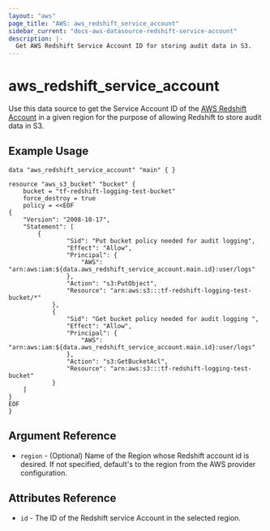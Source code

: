 ```yaml
---
layout: "aws"
page_title: "AWS: aws_redshift_service_account"
sidebar_current: "docs-aws-datasource-redshift-service-account"
description: |-
  Get AWS Redshift Service Account ID for storing audit data in S3.
---
```


# aws\_redshift\_service\_account

Use this data source to get the Service Account ID of the [AWS Redshift Account](http://docs.aws.amazon.com/redshift/latest/mgmt/db-auditing.html#db-auditing-enable-logging)
in a given region for the purpose of allowing Redshift to store audit data in S3.

## Example Usage

```
data "aws_redshift_service_account" "main" { }

resource "aws_s3_bucket" "bucket" {
	bucket = "tf-redshift-logging-test-bucket"
	force_destroy = true
	policy = <<EOF
{
	"Version": "2008-10-17",
	"Statement": [
		{
				"Sid": "Put bucket policy needed for audit logging",
				"Effect": "Allow",
				"Principal": {
					"AWS": "arn:aws:iam:${data.aws_redshift_service_account.main.id}:user/logs"
				},
				"Action": "s3:PutObject",
				"Resource": "arn:aws:s3:::tf-redshift-logging-test-bucket/*"
			},
			{
				"Sid": "Get bucket policy needed for audit logging ",
				"Effect": "Allow",
				"Principal": {
					"AWS": "arn:aws:iam:${data.aws_redshift_service_account.main.id}:user/logs"
				},
				"Action": "s3:GetBucketAcl",
				"Resource": "arn:aws:s3:::tf-redshift-logging-test-bucket"
			}
	]
}
EOF
}
```

## Argument Reference

* `region` - (Optional) Name of the Region whose Redshift account id is desired. If not specified, default's to the region from the AWS provider configuration.


## Attributes Reference

* `id` - The ID of the Redshift service Account in the selected region.
